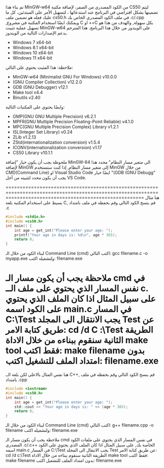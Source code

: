 تم بناء هذا MinGW-w64 من الكود المصدري من الصفر، لإضافة مكتبة CS50 ليتم تضمينها بشكل افتراضي في البرنامج عند استدعائها ، لتسهيل الأمر على المبتدئين، كل ما عليك فعله هو تضمين ملف cs50.h في  ملف الكود المصدري الخاص بك .c/.cpp ,ويمكنك ايضًا استخدام المكتبة في مشروع C او ++C بكل سهولة, والهدف من هذا هو تسهيل عملية تثبيت MinGW-w64 على الويندوز من خلال هذا البرنامج.
هذا المترجم يدعم الإصدارات التالية من الويندوز.
* Windows 7       x64-bit
* Windows 8.1    x64-bit
* Windows 10     x64-bit
* Windows 11     x64-bit

ملاحظة: هذا المثبت يحتوي على التالي:
* MinGW-w64 (Minimalist GNU For Windows) v10.0.0
* (GNU Compiler Collection) v12.2.0
* GDB (GNU Debugger) v12.1
* Make tool v4.4
* Binutils v2.40

وايضًا يحتوي على المكتبات التالية:
* GMP(GNU GNU Multiple Precision) v6.2.1
* MPFR(GNU Multiple Precision Floating-Point Reliable) v4.1.0
* MPC(GNU Multiple Precision Complex) Library v1.2.1
* ISL(Integer Set Library) v0.24
* ZLib v1.2.13
* ZStd(internationalization conversion) v1.5.4
* ICONV(internationalization conversion) v1.17
* CS50 Library v10.1.1

ملحوظة يجب أن يكون خيار "إضافة MinGW-64 الى متغير مسار النظام" محدد هذا لإضافة MinGW إلى متغير مسار النظام, إذا كنت ستستخدم MinGW من خلال CMD(Command Line) او Visual Studio Code
ايضًا خيار "(GDB (GNU Debugg" يجب أن يكون محدد لتثبيته من أجل VS Code.
 
=============================================================================================================================================================
هنا مثال بسيط على استخدام المكتبة بلغة C, قم بنسخ الكود التالي وقم بحفظه في ملف بامتداد .c
``` c++
#include <stdio.h>
#include <cs50.h>
int main() {
    int age = get_int("Please enter your age: ");
    printf("Your age in days is: %d\n", age * 365);
    return 0;
}
```
لبناء الكود من خلال الـ Command Line (cmd) اكتب التالي: gcc filename.c -o myapp.exe
ولتشغيله اكتب: filename.exe

ملاحظة يجب أن يكون مسار الـ cmd في نفس المسار الذي يحتوي على ملف الــ c. على سبيل المثال اذا كان الملف الذي يحتوي على الكود اسمه main.c في المسار C:\Test
 يجب الانتقال الى المجلد Test عن طريق كتابة الامر: cd /d C :\Test
 الطريقة الثانية سنقوم ببناءه من خلال الاداة make tool فقط اكتب: make filename بدون امتداد الملف للتشغيل اكتب: filename.exe
=============================================================================================================================================================

هنا نفس المثال بالاعلى لكن بلغة الــ C++, قم بنسخ الكود التالي وقم بحفظه في ملف بامتداد .cpp
``` c
#include <iostream>
#include <cs50.h>
int main() {
    int age = get_int("Please enter your age: ");
    std::cout << "Your age in days is: " << (age * 365);
    return 0;
}
```
لبناء الكود من خلال الـ Command Line (cmd) اكتب التالي: g++ filename.cpp -o filename ولتشغيله اكتب: filename.exe

ملاحظة يجب أن يكون مسار الـ cmd في نفس المسار الذي يحتوي على ملفات الكود المصدري .c/.c++ الخاصة بك, على سبيل المثال اذا  كان الملف الذي يحتوي على الكود اسمه main.c في المسار C:\Test يجب الانتقال الى المجلد Test عن طريق كتابة الامر:  cd /d c:\Test
الطريقة الثانية سنقوم ببناءه من خلال الاداة make tool فقط اكتب: make filename بدون امتداد الملف للتشغيل اكتب: filename.exe
